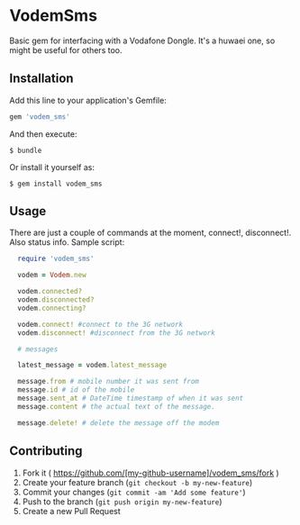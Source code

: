 # VodemSms

Basic gem for interfacing with a Vodafone Dongle.  It's a huwaei one,
so might be useful for others too.

## Installation

Add this line to your application's Gemfile:

```ruby
gem 'vodem_sms'
```

And then execute:

    $ bundle

Or install it yourself as:

    $ gem install vodem_sms

## Usage

There are just a couple of commands at the moment, connect!, disconnect!.  Also status info.  Sample script:

```ruby
  require 'vodem_sms'

  vodem = Vodem.new

  vodem.connected?
  vodem.disconnected?
  vodem.connecting?

  vodem.connect! #connect to the 3G network
  vodem.disconnect! #disconnect from the 3G network

  # messages

  latest_message = vodem.latest_message

  message.from # mobile number it was sent from
  message.id # id of the mobile
  message.sent_at # DateTime timestamp of when it was sent
  message.content # the actual text of the message.

  message.delete! # delete the message off the modem

```

## Contributing

1. Fork it ( https://github.com/[my-github-username]/vodem_sms/fork )
2. Create your feature branch (`git checkout -b my-new-feature`)
3. Commit your changes (`git commit -am 'Add some feature'`)
4. Push to the branch (`git push origin my-new-feature`)
5. Create a new Pull Request
